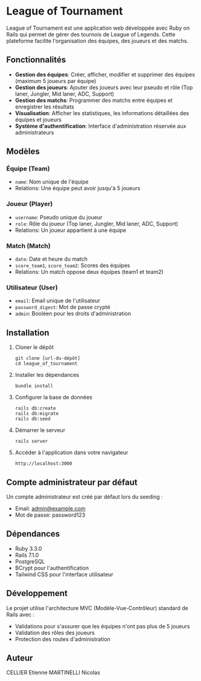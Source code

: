 # League of Tournament

League of Tournament est une application web développée avec Ruby on Rails qui permet de gérer des tournois de League of Legends. Cette plateforme facilite l'organisation des équipes, des joueurs et des matchs.

## Fonctionnalités

- **Gestion des équipes**: Créer, afficher, modifier et supprimer des équipes (maximum 5 joueurs par équipe)
- **Gestion des joueurs**: Ajouter des joueurs avec leur pseudo et rôle (Top laner, Jungler, Mid laner, ADC, Support)
- **Gestion des matchs**: Programmer des matchs entre équipes et enregistrer les résultats
- **Visualisation**: Afficher les statistiques, les informations détaillées des équipes et joueurs
- **Système d'authentification**: Interface d'administration réservée aux administrateurs

## Modèles

### Équipe (Team)
- `name`: Nom unique de l'équipe
- Relations: Une équipe peut avoir jusqu'à 5 joueurs

### Joueur (Player)
- `username`: Pseudo unique du joueur
- `role`: Rôle du joueur (Top laner, Jungler, Mid laner, ADC, Support)
- Relations: Un joueur appartient à une équipe

### Match (Match)
- `date`: Date et heure du match
- `score_team1`, `score_team2`: Scores des équipes
- Relations: Un match oppose deux équipes (team1 et team2)

### Utilisateur (User)
- `email`: Email unique de l'utilisateur
- `password_digest`: Mot de passe crypté
- `admin`: Booléen pour les droits d'administration

## Installation

1. Cloner le dépôt
   ```
   git clone [url-du-dépôt]
   cd league_of_tournament
   ```

2. Installer les dépendances
   ```
   bundle install
   ```

3. Configurer la base de données
   ```
   rails db:create
   rails db:migrate
   rails db:seed
   ```

4. Démarrer le serveur
   ```
   rails server
   ```

5. Accéder à l'application dans votre navigateur
   ```
   http://localhost:3000
   ```

## Compte administrateur par défaut

Un compte administrateur est créé par défaut lors du seeding :
- Email: admin@example.com
- Mot de passe: password123

## Dépendances

- Ruby 3.3.0
- Rails 7.1.0
- PostgreSQL
- BCrypt pour l'authentification
- Tailwind CSS pour l'interface utilisateur

## Développement

Le projet utilise l'architecture MVC (Modèle-Vue-Contrôleur) standard de Rails avec :
- Validations pour s'assurer que les équipes n'ont pas plus de 5 joueurs
- Validation des rôles des joueurs
- Protection des routes d'administration

## Auteur

CELLIER Etienne
MARTINELLI Nicolas